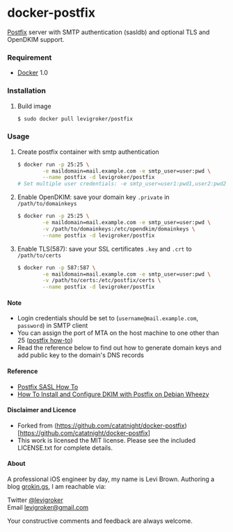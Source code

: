 docker-postfix
==============

[Postfix](http://www.postfix.org) server with SMTP authentication (sasldb) and optional
TLS and OpenDKIM support.

### Requirement
+ [Docker](https://www.docker.com) 1.0

### Installation
1. Build image

	```bash
	$ sudo docker pull levigroker/postfix
	```

### Usage
1. Create postfix container with smtp authentication

	```bash
	$ docker run -p 25:25 \
			-e maildomain=mail.example.com -e smtp_user=user:pwd \
			--name postfix -d levigroker/postfix
	# Set multiple user credentials: -e smtp_user=user1:pwd1,user2:pwd2,...,userN:pwdN
	```
2. Enable OpenDKIM: save your domain key ```.private``` in ```/path/to/domainkeys```

	```bash
	$ docker run -p 25:25 \
			-e maildomain=mail.example.com -e smtp_user=user:pwd \
			-v /path/to/domainkeys:/etc/opendkim/domainkeys \
			--name postfix -d levigroker/postfix
	```
3. Enable TLS(587): save your SSL certificates ```.key``` and ```.crt``` to  ```/path/to/certs```

	```bash
	$ docker run -p 587:587 \
			-e maildomain=mail.example.com -e smtp_user=user:pwd \
			-v /path/to/certs:/etc/postfix/certs \
			--name postfix -d levigroker/postfix
	```

#### Note
* Login credentials should be set to (`username@mail.example.com`, `password`) in SMTP client
* You can assign the port of MTA on the host machine to one other than 25 ([postfix how-to](http://www.postfix.org/MULTI_INSTANCE_README.html))
* Read the reference below to find out how to generate domain keys and add public key to the domain's DNS records

#### Reference
* [Postfix SASL How To](http://www.postfix.org/SASL_README.html)
* [How To Install and Configure DKIM with Postfix on Debian Wheezy](https://www.digitalocean.com/community/articles/how-to-install-and-configure-dkim-with-postfix-on-debian-wheezy)

#### Disclaimer and Licence

* Forked from (https://github.com/catatnight/docker-postfix)[https://github.com/catatnight/docker-postfix]
* This work is licensed the MIT license.
  Please see the included LICENSE.txt for complete details.

#### About
A professional iOS engineer by day, my name is Levi Brown. Authoring a blog
[grokin.gs](http://grokin.gs), I am reachable via:

Twitter [@levigroker](https://twitter.com/levigroker)  
Email [levigroker@gmail.com](mailto:levigroker@gmail.com)  

Your constructive comments and feedback are always welcome.

